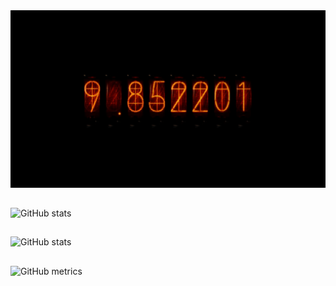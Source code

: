 <img src='https://github.com/ibrahimha7/ibrahimha7/blob/main/time2.gif' alt='github'>


## 
![GitHub stats](https://github-readme-stats.vercel.app/api?username=ibrahimha7&show_icons=true&count_private=true&theme=codeSTACKr)
##
![GitHub stats](https://github-readme-stats.anuraghazra1.vercel.app/api/top-langs/?username=chinmay29hub&theme=codeSTACKr&hide_border=true&no-bg=true&no-frame=true&langs_count=10)
##
![GitHub metrics](https://metrics.lecoq.io/ibrahimha7)
